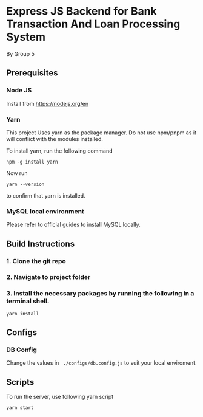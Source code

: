# Express JS Backend for Bank Transaction And Loan Processing System

By Group 5

## Prerequisites

### Node JS

Install from https://nodejs.org/en

### Yarn

This project Uses yarn as the package manager. Do not use npm/pnpm as it will conflict with the modules installed.

To install yarn, run the following command

```
npm -g install yarn
```

Now run

```
yarn --version
```

to confirm that yarn is installed.

### MySQL local environment

Please refer to official guides to install MySQL locally.

## Build Instructions

### 1. Clone the git repo

### 2. Navigate to project folder

### 3. Install the necessary packages by running the following in a terminal shell.

```
yarn install
```

## Configs

### DB Config

Change the values in ` ./configs/db.config.js` to suit your local enviroment.

## Scripts

To run the server, use following yarn script

```
yarn start
```
